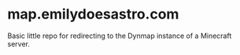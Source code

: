 # map.emilydoesastro.com
Basic little repo for redirecting to the Dynmap instance of a Minecraft server.

